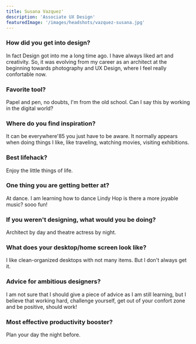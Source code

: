 ```yaml
---
title: Susana Vazquez'
description: 'Associate UX Design'
featuredImage: '/images/headshots/vazquez-susana.jpg'
---
```


### How did you get into design?
In fact Design got into me a long time ago. I have always liked art and creativity. So, it was evolving from my career as an architect at the beginning towards photography and UX Design, where I feel really confortable now.

### Favorite tool?
Papel and pen, no doubts, I'm from the old school. Can I say this by working in the digital world?

### Where do you find inspiration?
It can be everywhere\'85 you just have to be aware. It normally appears when doing things I like, like traveling, watching movies, visiting exhibitions.

### Best lifehack?
Enjoy the little things of life.

### One thing you are getting better at?
At dance. I am learning how to dance Lindy Hop is there a more joyable music? sooo fun!

### If you weren't designing, what would you be doing?
Architect by day and theatre actress by night.

### What does your desktop/home screen look like?
I like clean-organized desktops with not many items. But I don't always get it.

### Advice for ambitious designers?
I am not sure that I should give a piece of advice as I am still learning, but I believe that working hard, challenge yourself, get out of your confort zone and be positive, should work!

### Most effective productivity booster?
Plan your day the night before.